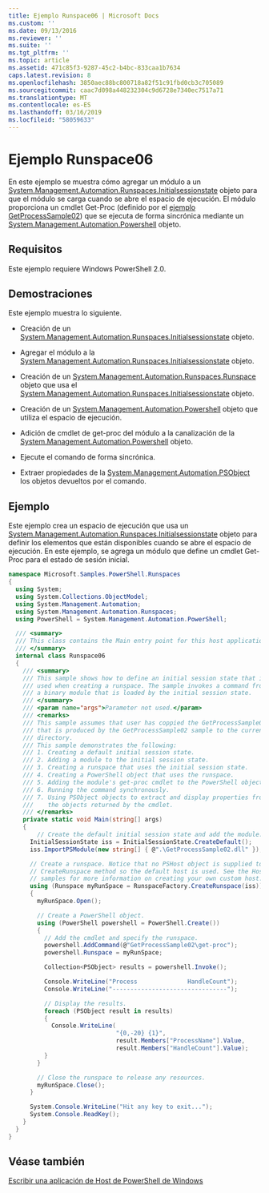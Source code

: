 ```yaml
---
title: Ejemplo Runspace06 | Microsoft Docs
ms.custom: ''
ms.date: 09/13/2016
ms.reviewer: ''
ms.suite: ''
ms.tgt_pltfrm: ''
ms.topic: article
ms.assetid: 471c85f3-9287-45c2-b4bc-833caa1b7634
caps.latest.revision: 8
ms.openlocfilehash: 3850aec88bc800718a82f51c91fbd0cb3c705089
ms.sourcegitcommit: caac7d098a448232304c9d6728e7340ec7517a71
ms.translationtype: MT
ms.contentlocale: es-ES
ms.lasthandoff: 03/16/2019
ms.locfileid: "58059633"
---
```

# <a name="runspace06-sample"></a>Ejemplo Runspace06

En este ejemplo se muestra cómo agregar un módulo a un [System.Management.Automation.Runspaces.Initialsessionstate](/dotnet/api/System.Management.Automation.Runspaces.InitialSessionState) objeto para que el módulo se carga cuando se abre el espacio de ejecución. El módulo proporciona un cmdlet Get-Proc (definido por el [ejemplo GetProcessSample02](../cmdlet/getprocesssample02-sample.md)) que se ejecuta de forma sincrónica mediante un [System.Management.Automation.Powershell](/dotnet/api/system.management.automation.powershell) objeto.

## <a name="requirements"></a>Requisitos

Este ejemplo requiere Windows PowerShell 2.0.

## <a name="demonstrates"></a>Demostraciones

Este ejemplo muestra lo siguiente.

- Creación de un [System.Management.Automation.Runspaces.Initialsessionstate](/dotnet/api/System.Management.Automation.Runspaces.InitialSessionState) objeto.

- Agregar el módulo a la [System.Management.Automation.Runspaces.Initialsessionstate](/dotnet/api/System.Management.Automation.Runspaces.InitialSessionState) objeto.

- Creación de un [System.Management.Automation.Runspaces.Runspace](/dotnet/api/System.Management.Automation.Runspaces.Runspace) objeto que usa el [System.Management.Automation.Runspaces.Initialsessionstate](/dotnet/api/System.Management.Automation.Runspaces.InitialSessionState) objeto.

- Creación de un [System.Management.Automation.Powershell](/dotnet/api/system.management.automation.powershell) objeto que utiliza el espacio de ejecución.

- Adición de cmdlet de get-proc del módulo a la canalización de la [System.Management.Automation.Powershell](/dotnet/api/system.management.automation.powershell) objeto.

- Ejecute el comando de forma sincrónica.

- Extraer propiedades de la [System.Management.Automation.PSObject](/dotnet/api/System.Management.Automation.PSObject) los objetos devueltos por el comando.

## <a name="example"></a>Ejemplo

Este ejemplo crea un espacio de ejecución que usa un [System.Management.Automation.Runspaces.Initialsessionstate](/dotnet/api/System.Management.Automation.Runspaces.InitialSessionState) objeto para definir los elementos que están disponibles cuando se abre el espacio de ejecución. En este ejemplo, se agrega un módulo que define un cmdlet Get-Proc para el estado de sesión inicial.

```csharp
namespace Microsoft.Samples.PowerShell.Runspaces
{
  using System;
  using System.Collections.ObjectModel;
  using System.Management.Automation;
  using System.Management.Automation.Runspaces;
  using PowerShell = System.Management.Automation.PowerShell;

  /// <summary>
  /// This class contains the Main entry point for this host application.
  /// </summary>
  internal class Runspace06
  {
    /// <summary>
    /// This sample shows how to define an initial session state that is
    /// used when creating a runspace. The sample invokes a command from
    /// a binary module that is loaded by the initial session state.
    /// </summary>
    /// <param name="args">Parameter not used.</param>
    /// <remarks>
    /// This sample assumes that user has coppied the GetProcessSample02.dll
    /// that is produced by the GetProcessSample02 sample to the current
    /// directory.
    /// This sample demonstrates the following:
    /// 1. Creating a default initial session state.
    /// 2. Adding a module to the initial session state.
    /// 3. Creating a runspace that uses the initial session state.
    /// 4. Creating a PowerShell object that uses the runspace.
    /// 5. Adding the module's get-proc cmdlet to the PowerShell object.
    /// 6. Running the command synchronously.
    /// 7. Using PSObject objects to extract and display properties from
    ///    the objects returned by the cmdlet.
    /// </remarks>
    private static void Main(string[] args)
    {
        // Create the default initial session state and add the module.
      InitialSessionState iss = InitialSessionState.CreateDefault();
      iss.ImportPSModule(new string[] { @".\GetProcessSample02.dll" });

      // Create a runspace. Notice that no PSHost object is supplied to the
      // CreateRunspace method so the default host is used. See the Host
      // samples for more information on creating your own custom host.
      using (Runspace myRunSpace = RunspaceFactory.CreateRunspace(iss))
      {
        myRunSpace.Open();

        // Create a PowerShell object.
        using (PowerShell powershell = PowerShell.Create())
        {
          // Add the cmdlet and specify the runspace.
          powershell.AddCommand(@"GetProcessSample02\get-proc");
          powershell.Runspace = myRunSpace;

          Collection<PSObject> results = powershell.Invoke();

          Console.WriteLine("Process              HandleCount");
          Console.WriteLine("--------------------------------");

          // Display the results.
          foreach (PSObject result in results)
          {
            Console.WriteLine(
                              "{0,-20} {1}",
                              result.Members["ProcessName"].Value,
                              result.Members["HandleCount"].Value);
          }
        }

        // Close the runspace to release any resources.
        myRunSpace.Close();
      }

      System.Console.WriteLine("Hit any key to exit...");
      System.Console.ReadKey();
    }
  }
}
```

## <a name="see-also"></a>Véase también

[Escribir una aplicación de Host de PowerShell de Windows](./writing-a-windows-powershell-host-application.md)